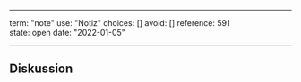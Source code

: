 
---
term:      "note"
use:       "Notiz"
choices:   []
avoid:     []
reference: 591        
state:     open
date:      "2022-01-05"

---

## Diskussion

